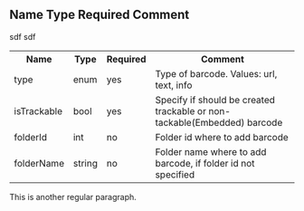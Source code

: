 Name       Type     Required        Comment
--------------------------------------------
sdf                      sdf

<table>
    <tr>
      <th>Name</th>
      <th>Type</th>
      <th>Required</th>
      <th>Comment</th>
    </tr>
    <tr>
        <td>type</td>
        <td>enum</td>
        <td>yes</td>
        <td>Type of barcode. Values: url, text, info</td>
    </tr>
    <tr>
        <td>isTrackable</td>
        <td>bool</td>
        <td>yes</td>
        <td>Specify if should be created trackable or non-tackable(Embedded) barcode</td>
    </tr>
    <tr>
        <td>folderId</td>
        <td>int</td>
        <td>no</td>
        <td>Folder id where to add barcode</td>
    </tr>
    <tr>
        <td>folderName</td>
        <td>string</td>
        <td>no</td>
        <td>Folder name where to add barcode, if folder id not specified</td>
    </tr>
    
</table>

This is another regular paragraph.








